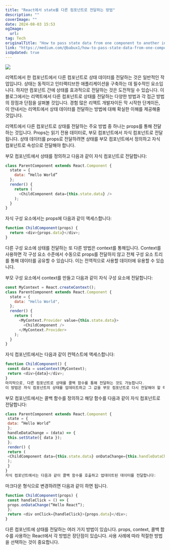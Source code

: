 ```yaml
---
title: "React에서 state를 다른 컴포넌트로 전달하는 방법"
description: ""
coverImage: ""
date: 2024-08-03 15:53
ogImage:
  url:
tag: Tech
originalTitle: "How to pass state data from one component to another in Reactjs"
link: "https://medium.com/@babux1/how-to-pass-state-data-from-one-component-to-another-in-react-js-9b4850887163"
isUpdated: true
---
```


<img src="/assets/img/HowtopassstatedatafromonecomponenttoanotherinReactjs_0.png" />

리액트에서 한 컴포넌트에서 다른 컴포넌트로 상태 데이터를 전달하는 것은 일반적인 작업입니다. 상태는 동적이고 인터랙티브한 애플리케이션을 구축하는 데 필수적인 요소입니다. 하지만 컴포넌트 간에 상태를 효과적으로 전달하는 것은 도전적일 수 있습니다. 이 블로그에서는 리액트에서 다른 컴포넌트로 상태를 전달하는 다양한 방법과 각 접근 방법의 장점과 단점을 살펴볼 것입니다. 경험 많은 리액트 개발자이든 막 시작한 단계이든, 이 안내서는 리액트에서 상태 데이터를 전달하는 방법에 대해 확실한 이해를 제공해줄 것입니다.

리액트에서 다른 컴포넌트로 상태를 전달하는 주요 방법 중 하나는 props를 통해 전달하는 것입니다. Props는 읽기 전용 데이터로, 부모 컴포넌트에서 자식 컴포넌트로 전달됩니다. 상태 데이터를 props로 전달하려면 상태를 부모 컴포넌트에서 정의하고 자식 컴포넌트로 속성으로 전달해야 합니다.

부모 컴포넌트에서 상태를 정의하고 다음과 같이 자식 컴포넌트로 전달합니다:

<!-- seedividend - 사각형 -->

<ins class="adsbygoogle"
     style="display:block"
     data-ad-client="ca-pub-4877378276818686"
     data-ad-slot="1898504329"
     data-ad-format="auto"
     data-full-width-responsive="true"></ins>

<script>
     (adsbygoogle = window.adsbygoogle || []).push({});
</script>

```javascript
class ParentComponent extends React.Component {
  state = {
    data: “Hello World”
  };
  render() {
    return (
      <ChildComponent data={this.state.data} />
    );
  }
}
```

자식 구성 요소에서는 props에 다음과 같이 액세스합니다:

```javascript
function ChildComponent(props) {
  return <div>{props.data}</div>;
}
```

다른 구성 요소에 상태를 전달하는 또 다른 방법은 context를 통해입니다.
Context를 사용하면 각 구성 요소 수준에서 수동으로 props를 전달하지 않고
전체 구성 요소 트리를 통해 데이터를 공유할 수 있습니다.
이는 전역적으로 사용할 데이터에 유용할 수 있습니다.

부모 구성 요소에서 context를 만들고 다음과 같이 자식 구성 요소에 전달합니다:

```javascript
const MyContext = React.createContext();
class ParentComponent extends React.Component {
  state = {
    data: "Hello World",
  };
  render() {
    return (
      <MyContext.Provider value={this.state.data}>
        <ChildComponent />
      </MyContext.Provider>
    );
  }
}
```

<!-- seedividend - 사각형 -->

<ins class="adsbygoogle"
     style="display:block"
     data-ad-client="ca-pub-4877378276818686"
     data-ad-slot="1898504329"
     data-ad-format="auto"
     data-full-width-responsive="true"></ins>

<script>
     (adsbygoogle = window.adsbygoogle || []).push({});
</script>

자식 컴포넌트에서는 다음과 같이 컨텍스트에 액세스합니다:

```js
function ChildComponent() {
 const data = useContext(MyContext);
 return <div>{data}</div>;
}
마지막으로, 다른 컴포넌트로 상태를 콜백 함수를 통해 전달하는 것도 가능합니다.
이 방법은 자식 컴포넌트의 상태를 업데이트하고 그 값을 부모 컴포넌트로 다시 전달해야 할 때 유용합니다.
```

부모 컴포넌트에서는 콜백 함수를 정의하고 해당 함수를 다음과 같이 자식 컴포넌트로 전달합니다:

```js
class ParentComponent extends React.Component {
 state = {
 data: “Hello World”
 };
 handleDataChange = (data) => {
 this.setState({ data });
 };
 render() {
 return (
 <ChildComponent data={this.state.data} onDataChange={this.handleDataChange} />
 );
 }
}
자식 컴포넌트에서는 다음과 같이 콜백 함수를 호출하고 업데이트된 데이터를 전달합니다:
```

<!-- seedividend - 사각형 -->

<ins class="adsbygoogle"
     style="display:block"
     data-ad-client="ca-pub-4877378276818686"
     data-ad-slot="1898504329"
     data-ad-format="auto"
     data-full-width-responsive="true"></ins>

<script>
     (adsbygoogle = window.adsbygoogle || []).push({});
</script>

마크다운 형식으로 변경하려면 다음과 같이 하면 됩니다.

```js
function ChildComponent(props) {
 const handleClick = () => {
 props.onDataChange(“Hello React”);
 };
 return <div onClick={handleClick}>{props.data}</div>;
}
```

다른 컴포넌트에 상태를 전달하는 여러 가지 방법이 있습니다. props, context, 콜백 함수를 사용하는 React에서 각 방법은 장단점이 있습니다. 사용 사례에 따라 적절한 방법을 선택하는 것이 중요합니다.
